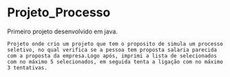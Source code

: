 # Projeto_Processo
Primeiro projeto desenvolvido em java.

    Projeto onde crio um projeto que tem o proposito de simula um processo seletivo, no qual verifica se a pessoa tem proposta salaria parecida com a proposta da empresa.Logo após, imprimi a lista de selecionados com no máximo 5 selecionados, em seguida tenta a ligação com no máximo 3 tentativas.
